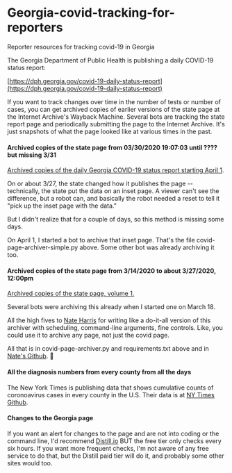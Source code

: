 # Georgia-covid-tracking-for-reporters
Reporter resources for tracking covid-19 in Georgia

The Georgia Department of Public Health is publishing a daily COVID-19 status report:
 
[https://dph.georgia.gov/covid-19-daily-status-report](https://dph.georgia.gov/covid-19-daily-status-report)

If you want to track changes over time in the number of tests or number of cases, you can get archived copies of earlier versions of the state page at the Internet Archive's Wayback Machine. Several bots are tracking the state report page and periodically submitting the page to the Internet Archive. It's just snapshots of what the page looked like at various times in the past.

#### Archived copies of the state page from **03/30/2020 19:07:03 until ???? but missing 3/31**

[Archived copies of the daily Georgia COVID-19 status report starting April 1](https://web.archive.org/web/*/https://d20s4vd27d0hk0.cloudfront.net/).

On or about 3/27, the state changed how it publishes the page -- technically, the state put the data on an inset page. A viewer can't see the difference, but a robot can, and basically the robot needed a reset to tell it "pick up the inset page with the data." 

But I didn't realize that for a couple of days, so this method is missing some days.

On April 1, I started a bot to archive that inset page. That's the file covid-page-archiver-simple.py above. Some other bot was already archiving it too. 

#### Archived copies of the state page from 3/14/2020 to about 3/27/2020, 12:00pm

[Archived copies of the state page, volume 1.](https://web.archive.org/web/*/https://dph.georgia.gov/covid-19-daily-status-report)

Several bots were archiving this already when I started one on March 18. 

All the high fives to [Nate Harris](https://github.com/nwithan8) for writing like a do-it-all version of this archiver with scheduling, command-line arguments, fine controls. Like, you could use it to archive any page, not just the covid page.

All that is in covid-page-archiver.py and requirements.txt above and in [Nate's Github](https://github.com/nwithan8/Georgia-covid-tracking-for-reporters).  🙏

#### All the diagnosis numbers from every county from all the days

The New York Times is publishing data that shows cumulative counts of coronoavirus cases in every county in the U.S. Their data is at [NY Times Github](https://github.com/nytimes/covid-19-data).

#### Changes to the Georgia page

If you want an alert for changes to the page and are not into coding or the command line, I'd recommend [Distill.io](https://www.distill.io) BUT the free tier only checks every six hours.
If you want more frequent checks, I'm not aware of any free service to do that, but the Distill paid tier will do it, and probably some other sites would too.


